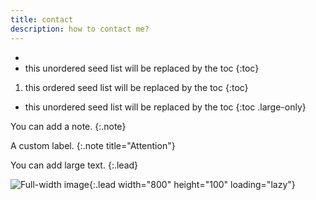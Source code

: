 ```yaml
---
title: contact
description: how to contact me? 
---
```


* 
* this unordered seed list will be replaced by the toc
{:toc}

1. this ordered seed list will be replaced by the toc
{:toc}

* this unordered seed list will be replaced by the toc 
{:toc .large-only}

You can add a note.
{:.note}

A custom label.
{:.note title="Attention"}

You can add large text.
{:.lead}

![Full-width image](https://placehold.it/800x100){:.lead width="800" height="100" loading="lazy"}
